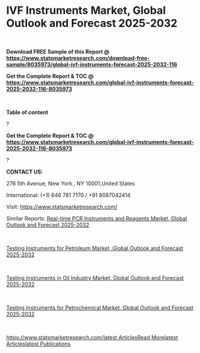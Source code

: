 <h1>IVF Instruments Market, Global Outlook and Forecast 2025-2032</h1><br/><p><strong>Download FREE Sample of this Report @ <a href="https://www.statsmarketresearch.com/download-free-sample/8035973/global-ivf-instruments-forecast-2025-2032-116">https://www.statsmarketresearch.com/download-free-sample/8035973/global-ivf-instruments-forecast-2025-2032-116</a></strong></p>
 
 
 
 <div><b>Get the Complete Report & TOC @ <a href="https://www.statsmarketresearch.com/global-ivf-instruments-forecast-2025-2032-116-8035973">https://www.statsmarketresearch.com/global-ivf-instruments-forecast-2025-2032-116-8035973</a></b></div>
 
 
 
 <p><br />
 
 <b>Table of content</b></p>
 
 
 
 <p>? </p>
 
 
 
 <div><b>Get the Complete Report & TOC @ <a href="https://www.statsmarketresearch.com/global-ivf-instruments-forecast-2025-2032-116-8035973">https://www.statsmarketresearch.com/global-ivf-instruments-forecast-2025-2032-116-8035973</a></b></div>
 
 
 
 <p>? </p>
 
 
 
 <p><b>CONTACT US:</b><br />
 
 276 5th Avenue, New York , NY 10001,United States<br />
 
 International: (+1) 646 781 7170 / +91 8087042414<br />
 
 Visit: <a href="https://www.statsmarketresearch.com/">https://www.statsmarketresearch.com/</a><br />
 
 Similar Reports: <a href="https://www.statsmarketresearch.com/global-ivf-instruments-forecast-2025-2032-116-8035973">Real-time PCR Instruments and Reagents Market, Global Outlook and Forecast 2025-2032</a><br />
 
 <br />
 
 <a href="https://www.statsmarketresearch.com/global-ivf-instruments-forecast-2025-2032-116-8035973">Testing Instruments for Petroleum Market, Global Outlook and Forecast 2025-2032</a><br />
 
 <br />
 
 <a href="https://www.statsmarketresearch.com/global-ivf-instruments-forecast-2025-2032-116-8035973">Testing Instruments in Oil Industry Market, Global Outlook and Forecast 2025-2032</a><br />
 
 <br />
 
 <a href="https://www.statsmarketresearch.com/global-ivf-instruments-forecast-2025-2032-116-8035973">Testing Instruments for Petrochemical Market, Global Outlook and Forecast 2025-2032</a><br />
 
 <br />
 
 <a href="https://gyeongbokgung.com">https://www.statsmarketresearch.com/</a><a href="https://hallyeomaritime.com">latest Articles</a><a href="https://jingwansa.com">Read More</a><a href="https://nguoiviet.jp/">latest Articles</a><a href="https://www.intelmarketresearch.com/">latest Publications</a></p>